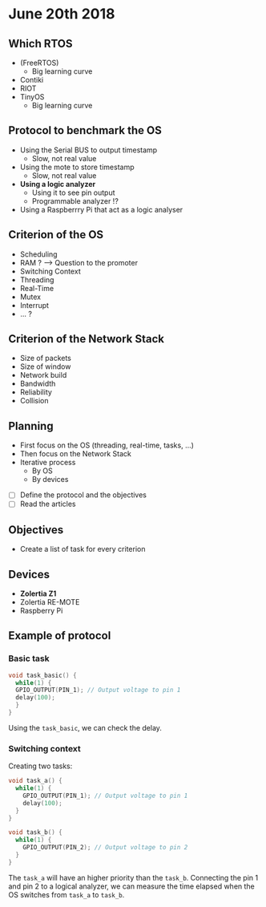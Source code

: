 # June 20th 2018

## Which **RTOS**

- (FreeRTOS)
  - Big learning curve
- Contiki
- RIOT
- TinyOS
  - Big learning curve

## Protocol to benchmark the OS

- Using the Serial BUS to output timestamp
  - Slow, not real value
- Using the mote to store timestamp
  - Slow, not real value
- **Using a logic analyzer**
  - Using it to see pin output
  - Programmable analyzer !?
- Using a Raspberrry Pi that act as a logic analyser

## Criterion of the OS

- Scheduling
- RAM ? —> Question to the promoter
- Switching Context
- Threading
- Real-Time
- Mutex
- Interrupt
- ... ?

## Criterion of the Network Stack

- Size of packets
- Size of window
- Network build
- Bandwidth
- Reliability
- Collision

## Planning

- First focus on the OS (threading, real-time, tasks, ...)
- Then focus on the Network Stack
- Iterative process
  - By OS
  - By devices

- [ ]  Define the protocol and the objectives
- [ ]  Read the articles

## Objectives

- Create a list of task for every criterion

## Devices

- **Zolertia Z1**
- Zolertia RE-MOTE
- Raspberry Pi

## Example of protocol

### Basic task

```c
void task_basic() {
  while(1) {
  GPIO_OUTPUT(PIN_1); // Output voltage to pin 1
  delay(100);
  }
}
```

Using the `task_basic`, we can check the delay.

### Switching context

Creating two tasks:

```c
void task_a() {
  while(1) {
    GPIO_OUTPUT(PIN_1); // Output voltage to pin 1
    delay(100);
  }
}

void task_b() {
  while(1) {
    GPIO_OUTPUT(PIN_2); // Output voltage to pin 2
  }
}
```

The `task_a` will have an higher priority than the `task_b`. Connecting the pin 1 and pin 2 to a logical analyzer, we can measure the time elapsed when the OS switches from `task_a` to `task_b`.
